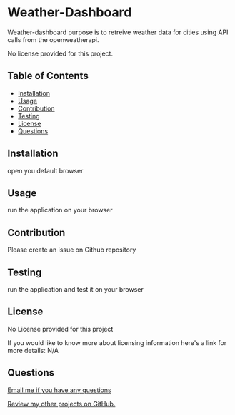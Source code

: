# Weather-Dashboard
  Weather-dashboard purpose is to retreive weather data for cities using API calls from the openweatherapi.
 
  No license provided for this project.

  ## Table of Contents

  - [Installation](#installation)
  - [Usage](#usage)
  - [Contribution](#contribution)
  - [Testing](#testing)
  - [License](#license)
  - [Questions](#questions)


  <a name="installation"></a>
  ## Installation

  open you default browser

  <a name= "usage"></a>

  ## Usage

  run the application on your browser
  <a name="contribution"></a>

  ## Contribution 

  Please create an issue on Github repository 

  <a name="testing"></a>

  ## Testing 

  run the application and test it on your browser

  <a name="license"></a>

  ## License 

  No License provided for this project

  If you would like to know more about licensing information here's a link for more details: N/A

  <a name="questions"></a>

  ## Questions 

  [Email me if you have any questions](mailto:youssefkaroui6@gmail.com)

[Review my other projects on GitHub.](https://www.github.com/youssefkaroui)

  